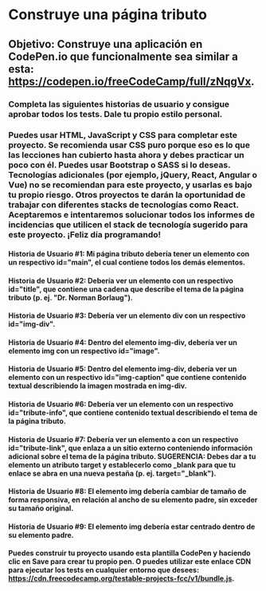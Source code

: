 # Construye una página tributo

## Objetivo: Construye una aplicación en CodePen.io que funcionalmente sea similar a esta: https://codepen.io/freeCodeCamp/full/zNqgVx.

### Completa las siguientes historias de usuario y consigue aprobar todos los tests. Dale tu propio estilo personal.

### Puedes usar HTML, JavaScript y CSS para completar este proyecto. Se recomienda usar CSS puro porque eso es lo que las lecciones han cubierto hasta ahora y debes practicar un poco con él. Puedes usar Bootstrap o SASS si lo deseas. Tecnologías adicionales (por ejemplo, jQuery, React, Angular o Vue) no se recomiendan para este proyecto, y usarlas es bajo tu propio riesgo. Otros proyectos te darán la oportunidad de trabajar con diferentes stacks de tecnologías como React. Aceptaremos e intentaremos solucionar todos los informes de incidencias que utilicen el stack de tecnología sugerido para este proyecto. ¡Feliz día programando!

#### Historia de Usuario #1: Mi página tributo debería tener un elemento con un respectivo id="main", el cual contiene todos los demás elementos.

#### Historia de Usuario #2: Debería ver un elemento con un respectivo id="title", que contiene una cadena que describe el tema de la página tributo (p. ej. "Dr. Norman Borlaug").

#### Historia de Usuario #3: Debería ver un elemento div con un respectivo id="img-div".

#### Historia de Usuario #4: Dentro del elemento img-div, debería ver un elemento img con un respectivo id="image".

#### Historia de Usuario #5: Dentro del elemento img-div, debería ver un elemento con un respectivo id="img-caption" que contiene contenido textual describiendo la imagen mostrada en img-div.

#### Historia de Usuario #6: Debería ver un elemento con un respectivo id="tribute-info", que contiene contenido textual describiendo el tema de la página tributo.

#### Historia de Usuario #7: Debería ver un elemento a con un respectivo id="tribute-link", que enlaza a un sitio externo conteniendo información adicional sobre el tema de la página tributo. SUGERENCIA: Debes dar a tu elemento un atributo target y establecerlo como _blank para que tu enlace se abra en una nueva pestaña (p. ej. target="_blank").

#### Historia de Usuario #8: El elemento img debería cambiar de tamaño de forma responsiva, en relación al ancho de su elemento padre, sin exceder su tamaño original.

#### Historia de Usuario #9: El elemento img debería estar centrado dentro de su elemento padre.

#### Puedes construir tu proyecto usando esta plantilla CodePen y haciendo clic en Save para crear tu propio pen. O puedes utilizar este enlace CDN para ejecutar los tests en cualquier entorno que desees: https://cdn.freecodecamp.org/testable-projects-fcc/v1/bundle.js.

